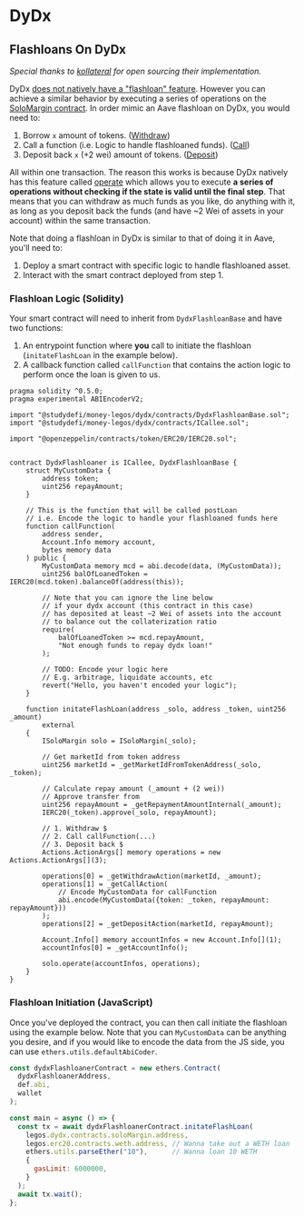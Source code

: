 # DyDx

## Flashloans On DyDx

_Special thanks to [kollateral](http://github.com/kollateral/kollateral/) for open sourcing their implementation._

DyDx [does not natively have a "flashloan" feature](https://help.dydx.exchange/en/articles/3724602-flash-loans). However you can achieve a similar behavior by executing a series of operations on the [SoloMargin contract](https://etherscan.io/address/0x1e0447b19bb6ecfdae1e4ae1694b0c3659614e4e). In order mimic an Aave flashloan on DyDx, you would need to:

1. Borrow `x` amount of tokens. ([Withdraw](https://docs.dydx.exchange/#/protocol?id=withdraw))
2. Call a function (i.e. Logic to handle flashloaned funds). ([Call](https://docs.dydx.exchange/#/protocol?id=call))
3. Deposit back `x` (+2 wei) amount of tokens. ([Deposit](https://docs.dydx.exchange/#/protocol?id=deposit))

All within one transaction. The reason this works is because DyDx natively has this feature called [operate](https://docs.dydx.exchange/#/protocol?id=operations) which allows you to execute __a series of operations without checking if the state is valid until the final step__. That means that you can withdraw as much funds as you like, do anything with it, as long as you deposit back the funds (and have ~2 Wei of assets in your account) within the same transaction.

Note that doing a flashloan in DyDx is similar to that of doing it in Aave, you'll need to:

1. Deploy a smart contract with specific logic to handle flashloaned asset.
2. Interact with the smart contract deployed from step 1.

### Flashloan Logic (Solidity)

Your smart contract will need to inherit from `DydxFlashloanBase` and have two functions:
1. An entrypoint function where __you__ call to initiate the flashloan (`initateFlashLoan` in the example below).
2. A callback function called `callFunction` that contains the action logic to perform once the loan is given to us.


```solidity
pragma solidity ^0.5.0;
pragma experimental ABIEncoderV2;

import "@studydefi/money-legos/dydx/contracts/DydxFlashloanBase.sol";
import "@studydefi/money-legos/dydx/contracts/ICallee.sol";

import "@openzeppelin/contracts/token/ERC20/IERC20.sol";


contract DydxFlashloaner is ICallee, DydxFlashloanBase {
    struct MyCustomData {
        address token;
        uint256 repayAmount;
    }

    // This is the function that will be called postLoan
    // i.e. Encode the logic to handle your flashloaned funds here
    function callFunction(
        address sender,
        Account.Info memory account,
        bytes memory data
    ) public {
        MyCustomData memory mcd = abi.decode(data, (MyCustomData));
        uint256 balOfLoanedToken = IERC20(mcd.token).balanceOf(address(this));

        // Note that you can ignore the line below
        // if your dydx account (this contract in this case)
        // has deposited at least ~2 Wei of assets into the account
        // to balance out the collaterization ratio
        require(
            balOfLoanedToken >= mcd.repayAmount,
            "Not enough funds to repay dydx loan!"
        );

        // TODO: Encode your logic here
        // E.g. arbitrage, liquidate accounts, etc
        revert("Hello, you haven't encoded your logic");
    }

    function initateFlashLoan(address _solo, address _token, uint256 _amount)
        external
    {
        ISoloMargin solo = ISoloMargin(_solo);

        // Get marketId from token address
        uint256 marketId = _getMarketIdFromTokenAddress(_solo, _token);

        // Calculate repay amount (_amount + (2 wei))
        // Approve transfer from
        uint256 repayAmount = _getRepaymentAmountInternal(_amount);
        IERC20(_token).approve(_solo, repayAmount);

        // 1. Withdraw $
        // 2. Call callFunction(...)
        // 3. Deposit back $
        Actions.ActionArgs[] memory operations = new Actions.ActionArgs[](3);

        operations[0] = _getWithdrawAction(marketId, _amount);
        operations[1] = _getCallAction(
            // Encode MyCustomData for callFunction
            abi.encode(MyCustomData({token: _token, repayAmount: repayAmount}))
        );
        operations[2] = _getDepositAction(marketId, repayAmount);

        Account.Info[] memory accountInfos = new Account.Info[](1);
        accountInfos[0] = _getAccountInfo();

        solo.operate(accountInfos, operations);
    }
}
```

### Flashloan Initiation (JavaScript)

Once you've deployed the contract, you can then call initiate the flashloan using the example below. Note that you can `MyCustomData` can be anything you desire, and if you would like to encode the data from the JS side, you can use `ethers.utils.defaultAbiCoder`.

```javascript
const dydxFlashloanerContract = new ethers.Contract(
  dydxFlashloanerAddress,
  def.abi,
  wallet
);

const main = async () => {
  const tx = await dydxFlashloanerContract.initateFlashLoan(
    legos.dydx.contracts.soloMargin.address,
    legos.erc20.contracts.weth.address, // Wanna take out a WETH loan
    ethers.utils.parseEther("10"),      // Wanna loan 10 WETH
    {
      gasLimit: 6000000,
    }
  );
  await tx.wait();
};
```